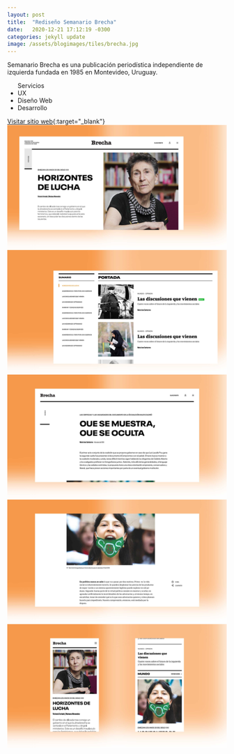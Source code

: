 ```yaml
---
layout: post
title:  "Rediseño Semanario Brecha"
date:   2020-12-21 17:12:19 -0300
categories: jekyll update
image: /assets/blogimages/tiles/brecha.jpg
---
```

Semanario Brecha es una publicación periodística independiente de izquierda fundada en 1985 en Montevideo, Uruguay.

<ul class="right-align">
<span class="text-sm">Servicios</span>
  <li>UX</li>
  <li>Diseño Web</li>
  <li>Desarrollo</li>
</ul>

<span class="text-sm">[Visitar sitio web](https://brecha.com.uy/){:target="_blank"}</span>
<img class="post-image-full" src="/assets/blogimages/brecha-1.jpg">
<img class="post-image-full" src="/assets/blogimages/brecha-2.jpg">
<img class="post-image-full" src="/assets/blogimages/brecha-3.jpg">
<img class="post-image-full" src="/assets/blogimages/brecha-4.jpg">
<img class="post-image-full" src="/assets/blogimages/brecha-5.jpg">